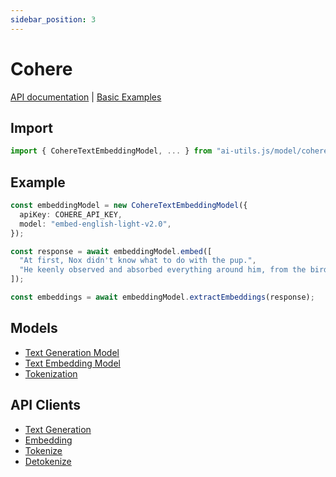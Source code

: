 ```yaml
---
sidebar_position: 3
---
```


# Cohere

[API documentation](/api/modules/model_cohere)
|
[Basic Examples](https://github.com/lgrammel/ai-utils.js/tree/main/examples/basic/src/model/cohere)

## Import

```ts
import { CohereTextEmbeddingModel, ... } from "ai-utils.js/model/cohere";
```

## Example

```ts
const embeddingModel = new CohereTextEmbeddingModel({
  apiKey: COHERE_API_KEY,
  model: "embed-english-light-v2.0",
});

const response = await embeddingModel.embed([
  "At first, Nox didn't know what to do with the pup.",
  "He keenly observed and absorbed everything around him, from the birds in the sky to the trees in the forest.",
]);

const embeddings = await embeddingModel.extractEmbeddings(response);
```

## Models

- [Text Generation Model](/api/classes/model_cohere.CohereTextGenerationModel)
- [Text Embedding Model](/api/classes/model_cohere.CohereTextEmbeddingModel)
- [Tokenization](/api/classes/model_cohere.CohereTokenizer)

## API Clients

- [Text Generation](/api/modules/model_cohere#generatecoheretextcompletion)
- [Embedding](/api/modules/model_cohere#generatecohereembedding)
- [Tokenize](/api/modules/model_cohere#tokenizecohere)
- [Detokenize](/api/modules/model_cohere#detokenizecohere)
